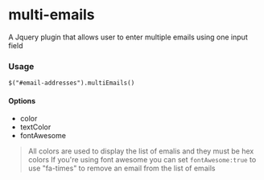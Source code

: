 # multi-emails
A Jquery plugin that allows user to enter multiple emails using one input field

### Usage
``$("#email-addresses").multiEmails()``

#### Options

- color
- textColor
- fontAwesome

> All colors are used to display the list of emalis and they must be hex colors
> If you're using font awesome you can set ``fontAwesome:true`` to use "fa-times" to remove an email from the list of emails 
